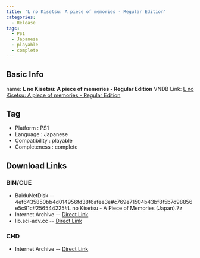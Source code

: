 ```yaml
---
title: 'L no Kisetsu: A piece of memories - Regular Edition'
categories:
  - Release
tags:
  - PS1
  - Japanese
  - playable
  - complete
---
```

## Basic Info

name: **L no Kisetsu: A piece of memories - Regular Edition**
VNDB Link: [L no Kisetsu: A piece of memories - Regular Edition](https://vndb.org/r11765)

## Tag
 - Platform : PS1
 - Language : Japanese
 - Compatibility : playable
 - Completeness : complete

## Download Links
### BIN/CUE
 - BaiduNetDisk
 -- 4ef6435850bb4d014956fd38f6afee3e#c769e71504b43bf8f5b7d98856e5c91c#256544225#L no Kisetsu - A Piece of Memories (Japan).7z
 - Internet Archive
 -- [Direct Link](https://archive.org/download/sony_playstation_part3/L%20no%20Kisetsu%20-%20A%20Piece%20of%20Memories%20%28Japan%29.zip)
 - lib.sci-adv.cc
 -- [Direct Link](https://pan.mcseekeri.top/api/raw/?path=/K%E7%A4%BE%E6%95%B4%E5%90%88/L%20no%20Kisetsu%20-%20A%20Piece%20of%20Memories%20(Japan).7z)
### CHD
 - Internet Archive
 -- [Direct Link](https://archive.org/download/chd_psx_jap/CHD-PSX-JAP/L%20no%20Kisetsu%20-%20A%20Piece%20of%20Memories%20%28Japan%29.chd)
